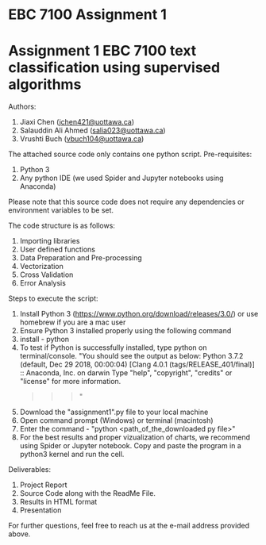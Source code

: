 # EBC 7100 Assignment 1
Assignment 1 EBC 7100 text classification using supervised algorithms
=======
Authors:
1. Jiaxi Chen (jchen421@uottawa.ca)
2. Salauddin Ali Ahmed (salia023@uottawa.ca)
3. Vrushti Buch (vbuch104@uottawa.ca)

The attached source code only contains one python script.
Pre-requisites:
1. Python 3
2. Any python IDE (we used Spider and Jupyter notebooks using Anaconda)

Please note that this source code does not require any dependencies or environment variables to be set.

The code structure is as follows:

1. Importing libraries 
2. User defined functions
3. Data Preparation and Pre-processing
4. Vectorization
5. Cross Validation
6. Error Analysis

Steps to execute the script:
1. Install Python 3 (https://www.python.org/download/releases/3.0/) or use homebrew if you are a mac user
2. Ensure Python 3 installed properly using the following command 
3. install - python
4. To test if Python is successfully installed, type python on terminal/console. 
   "You should see the output as below:
    Python 3.7.2 (default, Dec 29 2018, 00:00:04) 
    [Clang 4.0.1 (tags/RELEASE_401/final)] :: Anaconda, Inc. on darwin
    Type "help", "copyright", "credits" or "license" for more information.
    >>>" 
6. Download the "assignment1".py file to your local machine
7. Open command prompt (Windows) or terminal (macintosh)
8. Enter the command - "python <path_of_the_downloaded py file>"
9. For the best results and proper vizualization of charts, we recommend using Spider or Jupyter notebook.
   Copy and paste the program in a python3 kernel and run the cell. 

Deliverables:
1. Project Report
2. Source Code along with the ReadMe File.
3. Results in HTML format
4. Presentation

For further questions, feel free to reach us at the e-mail address provided above.

